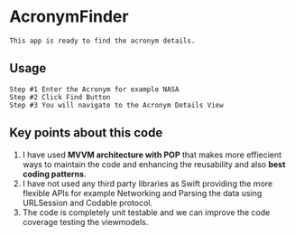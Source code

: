 # AcronymFinder
    This app is ready to find the acronym details.
    
## Usage
    Step #1 Enter the Acronym for example NASA
    Step #2 Click Find Button
    Step #3 You will navigate to the Acronym Details View

## Key points about this code
1. I have used **MVVM architecture with POP** that makes more effiecient ways to maintain the code and enhancing the reusability and also **best coding patterns**.
2. I have not used any third party libraries as Swift providing the more flexible APIs for example Networking and Parsing the data using URLSession and Codable protocol.
3. The code is completely unit testable and we can improve the code coverage testing the viewmodels.
